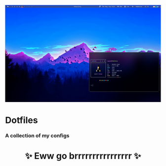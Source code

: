 <img src='/screenshots/Screenshot.png'>

# Dotfiles

### A collection of my configs 

<h1 align='center'> ✨ Eww go brrrrrrrrrrrrrrrr ✨</h1>
